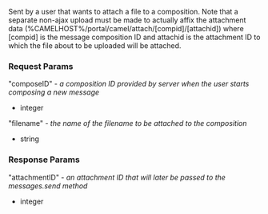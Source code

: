 Sent by a user that wants to attach a file to a composition. Note that a separate non-ajax upload must be made to actually affix the attachment data (%CAMELHOST%/portal/camel/attach/[compid]/[attachid]) where [compid] is the message composition ID and attachid is the attachment ID to which the file about to be uploaded will be attached.

### Request Params

"composeID" - *a composition ID provided by server when the user starts composing a new message*

- integer

"filename" - *the name of the filename to be attached to the composition*

- string

### Response Params

"attachmentID" - *an attachment ID that will later be passed to the messages.send method*

- integer
